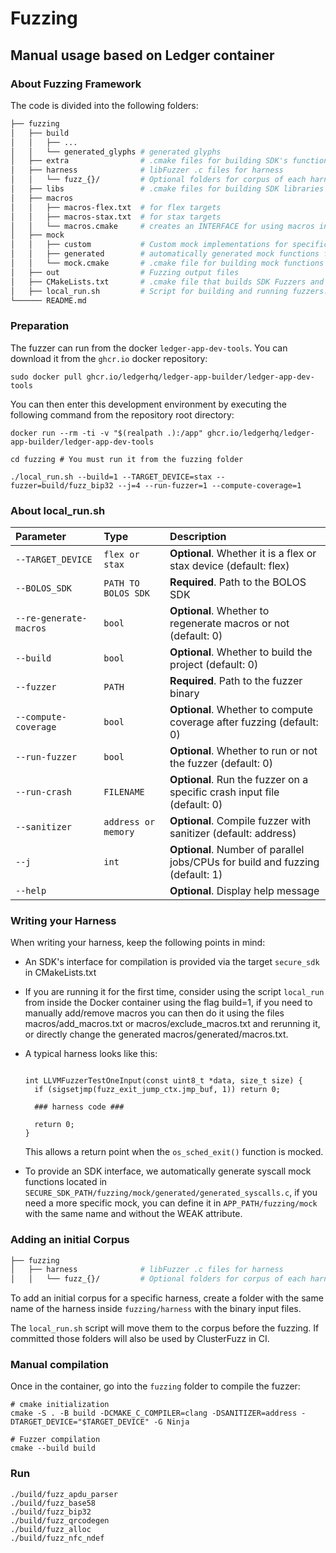 # Fuzzing

## Manual usage based on Ledger container

### About Fuzzing Framework
The code is divided into the following folders:

```bash
├── fuzzing
│   ├── build
│   │   ├── ...
│   │   └── generated_glyphs # generated glyphs
│   ├── extra                # .cmake files for building SDK's function harness
│   ├── harness              # libFuzzer .c files for harness
│   │   └── fuzz_{}/         # Optional folders for corpus of each harness [with the same name as the harness]
│   ├── libs                 # .cmake files for building SDK libraries
│   ├── macros
│   │   ├── macros-flex.txt  # for flex targets
│   │   ├── macros-stax.txt  # for stax targets
│   │   └── macros.cmake     # creates an INTERFACE for using macros in cmake targets
│   ├── mock
│   │   ├── custom           # Custom mock implementations for specific use cases (folder name must appear before 'generated' to override __weak__ functions)
│   │   ├── generated        # automatically generated mock functions from src/syscalls.c
│   │   └── mock.cmake       # .cmake file for building mock functions
│   ├── out                  # Fuzzing output files
│   ├── CMakeLists.txt       # .cmake file that builds SDK Fuzzers and exposes an INTERFACE for SDK libs for fuzzing APPs
│   ├── local_run.sh         # Script for building and running fuzzers.
└────── README.md

```

### Preparation

The fuzzer can run from the docker `ledger-app-dev-tools`. You can download it from the `ghcr.io` docker repository:

```console
sudo docker pull ghcr.io/ledgerhq/ledger-app-builder/ledger-app-dev-tools
```

You can then enter this development environment by executing the following command from the repository root directory:

```console
docker run --rm -ti -v "$(realpath .):/app" ghcr.io/ledgerhq/ledger-app-builder/ledger-app-dev-tools
```

```console
cd fuzzing # You must run it from the fuzzing folder

./local_run.sh --build=1 --TARGET_DEVICE=stax --fuzzer=build/fuzz_bip32 --j=4 --run-fuzzer=1 --compute-coverage=1
```

### About local_run.sh

| Parameter              | Type                | Description                                                          |
| :--------------------- | :------------------ | :------------------------------------------------------------------- |
| `--TARGET_DEVICE`      | `flex or stax`      | **Optional**. Whether it is a flex or stax device (default: flex)    |
| `--BOLOS_SDK`          | `PATH TO BOLOS SDK` | **Required**. Path to the BOLOS SDK                                  |
| `--re-generate-macros` | `bool`              | **Optional**. Whether to regenerate macros or not (default: 0)       |
| `--build`              | `bool`              | **Optional**. Whether to build the project (default: 0)              |
| `--fuzzer`             | `PATH`              | **Required**. Path to the fuzzer binary                              |
| `--compute-coverage`   | `bool`              | **Optional**. Whether to compute coverage after fuzzing (default: 0) |
| `--run-fuzzer`         | `bool`              | **Optional**. Whether to run or not the fuzzer (default: 0)          |
| `--run-crash`          | `FILENAME`          | **Optional**. Run the fuzzer on a specific crash input file (default: 0) |
| `--sanitizer`          | `address or memory` | **Optional**. Compile fuzzer with sanitizer (default: address)       |
| `--j`                  | `int`               | **Optional**. Number of parallel jobs/CPUs for build and fuzzing (default: 1) |
| `--help`               |                     | **Optional**. Display help message                                   |


### Writing your Harness

When writing your harness, keep the following points in mind:

- An SDK's interface for compilation is provided via the target `secure_sdk` in CMakeLists.txt
- If you are running it for the first time, consider using the script `local_run` from inside the
  Docker container using the flag build=1, if you need to manually
  add/remove macros you can then do it using the files macros/add_macros.txt or
  macros/exclude_macros.txt and rerunning it, or directly change the generated macros/generated/macros.txt.
- A typical harness looks like this:

  ```console

  int LLVMFuzzerTestOneInput(const uint8_t *data, size_t size) {
    if (sigsetjmp(fuzz_exit_jump_ctx.jmp_buf, 1)) return 0;

    ### harness code ###

    return 0;
  }

  ```

  This allows a return point when the `os_sched_exit()` function is mocked.

- To provide an SDK interface, we automatically generate syscall mock functions located in
  `SECURE_SDK_PATH/fuzzing/mock/generated/generated_syscalls.c`, if you need a more specific mock,
  you can define it in `APP_PATH/fuzzing/mock` with the same name and without the WEAK attribute.

### Adding an initial Corpus

```bash
├── fuzzing
│   ├── harness              # libFuzzer .c files for harness
│   │   └── fuzz_{}/         # Optional folders for corpus of each harness [with the same name as the harness]
```

To add an initial corpus for a specific harness, create a folder with the same name of the harness
inside `fuzzing/harness` with the binary input files.

The `local_run.sh` script will move them to the corpus before the fuzzing. If committed those folders will also
be used by ClusterFuzz in CI.

### Manual compilation

Once in the container, go into the `fuzzing` folder to compile the fuzzer:

```console
# cmake initialization
cmake -S . -B build -DCMAKE_C_COMPILER=clang -DSANITIZER=address -DTARGET_DEVICE="$TARGET_DEVICE" -G Ninja

# Fuzzer compilation
cmake --build build
```

### Run

```console
./build/fuzz_apdu_parser
./build/fuzz_base58
./build/fuzz_bip32
./build/fuzz_qrcodegen
./build/fuzz_alloc
./build/fuzz_nfc_ndef
```
